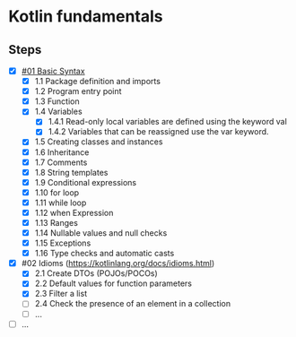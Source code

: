 # Kotlin fundamentals

## Steps
- [x] [#01 Basic Syntax](https://kotlinlang.org/docs/basic-syntax.html)
  - [x] 1.1 Package definition and imports
  - [x] 1.2 Program entry point
  - [x] 1.3 Function
  - [x] 1.4 Variables
    - [x] 1.4.1 Read-only local variables are defined using the keyword val
    - [x] 1.4.2 Variables that can be reassigned use the var keyword.
  - [x] 1.5 Creating classes and instances
  - [x] 1.6 Inheritance
  - [x] 1.7 Comments
  - [x] 1.8 String templates
  - [x] 1.9 Conditional expressions
  - [x] 1.10 for loop
  - [x] 1.11 while loop
  - [x] 1.12 when Expression
  - [x] 1.13 Ranges
  - [x] 1.14 Nullable values and null checks
  - [x] 1.15 Exceptions
  - [x] 1.16 Type checks and automatic casts
- [x] #02 Idioms (https://kotlinlang.org/docs/idioms.html) 
  - [x] 2.1 Create DTOs (POJOs/POCOs)
  - [x] 2.2 Default values for function parameters
  - [x] 2.3 Filter a list
  - [ ] 2.4 Check the presence of an element in a collection
  -[ ] ...
- [ ] ...
